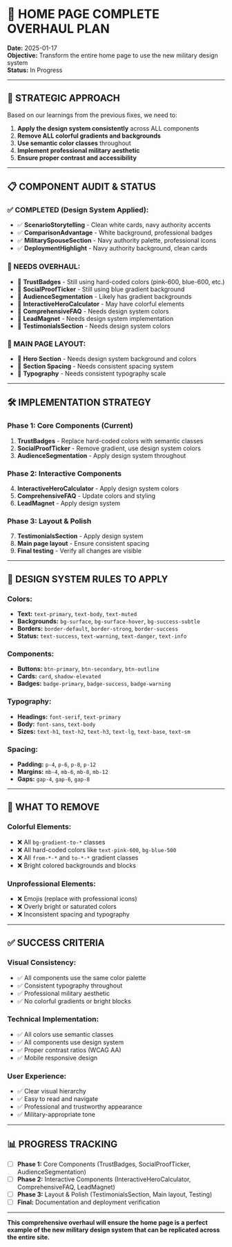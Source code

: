# 🎨 HOME PAGE COMPLETE OVERHAUL PLAN

**Date:** 2025-01-17  
**Objective:** Transform the entire home page to use the new military design system  
**Status:** In Progress

---

## 🎯 **STRATEGIC APPROACH**

Based on our learnings from the previous fixes, we need to:

1. **Apply the design system consistently** across ALL components
2. **Remove ALL colorful gradients and backgrounds**
3. **Use semantic color classes** throughout
4. **Implement professional military aesthetic**
5. **Ensure proper contrast and accessibility**

---

## 📋 **COMPONENT AUDIT & STATUS**

### **✅ COMPLETED (Design System Applied):**
- ✅ **ScenarioStorytelling** - Clean white cards, navy authority accents
- ✅ **ComparisonAdvantage** - White background, professional badges
- ✅ **MilitarySpouseSection** - Navy authority palette, professional icons
- ✅ **DeploymentHighlight** - Navy authority background, clean cards

### **🔄 NEEDS OVERHAUL:**
- 🔄 **TrustBadges** - Still using hard-coded colors (pink-600, blue-600, etc.)
- 🔄 **SocialProofTicker** - Still using blue gradient background
- 🔄 **AudienceSegmentation** - Likely has gradient backgrounds
- 🔄 **InteractiveHeroCalculator** - May have colorful elements
- 🔄 **ComprehensiveFAQ** - Needs design system colors
- 🔄 **LeadMagnet** - Needs design system implementation
- 🔄 **TestimonialsSection** - Needs design system colors

### **🎨 MAIN PAGE LAYOUT:**
- 🔄 **Hero Section** - Needs design system background and colors
- 🔄 **Section Spacing** - Needs consistent spacing system
- 🔄 **Typography** - Needs consistent typography scale

---

## 🛠️ **IMPLEMENTATION STRATEGY**

### **Phase 1: Core Components (Current)**
1. **TrustBadges** - Replace hard-coded colors with semantic classes
2. **SocialProofTicker** - Remove gradient, use design system colors
3. **AudienceSegmentation** - Apply design system throughout

### **Phase 2: Interactive Components**
4. **InteractiveHeroCalculator** - Apply design system colors
5. **ComprehensiveFAQ** - Update colors and styling
6. **LeadMagnet** - Apply design system

### **Phase 3: Layout & Polish**
7. **TestimonialsSection** - Apply design system
8. **Main page layout** - Ensure consistent spacing
9. **Final testing** - Verify all changes are visible

---

## 🎨 **DESIGN SYSTEM RULES TO APPLY**

### **Colors:**
- **Text:** `text-primary`, `text-body`, `text-muted`
- **Backgrounds:** `bg-surface`, `bg-surface-hover`, `bg-success-subtle`
- **Borders:** `border-default`, `border-strong`, `border-success`
- **Status:** `text-success`, `text-warning`, `text-danger`, `text-info`

### **Components:**
- **Buttons:** `btn-primary`, `btn-secondary`, `btn-outline`
- **Cards:** `card`, `shadow-elevated`
- **Badges:** `badge-primary`, `badge-success`, `badge-warning`

### **Typography:**
- **Headings:** `font-serif`, `text-primary`
- **Body:** `font-sans`, `text-body`
- **Sizes:** `text-h1`, `text-h2`, `text-h3`, `text-lg`, `text-base`, `text-sm`

### **Spacing:**
- **Padding:** `p-4`, `p-6`, `p-8`, `p-12`
- **Margins:** `mb-4`, `mb-6`, `mb-8`, `mb-12`
- **Gaps:** `gap-4`, `gap-6`, `gap-8`

---

## 🚫 **WHAT TO REMOVE**

### **Colorful Elements:**
- ❌ All `bg-gradient-to-*` classes
- ❌ All hard-coded colors like `text-pink-600`, `bg-blue-500`
- ❌ All `from-*-*` and `to-*-*` gradient classes
- ❌ Bright colored backgrounds and blocks

### **Unprofessional Elements:**
- ❌ Emojis (replace with professional icons)
- ❌ Overly bright or saturated colors
- ❌ Inconsistent spacing and typography

---

## ✅ **SUCCESS CRITERIA**

### **Visual Consistency:**
- ✅ All components use the same color palette
- ✅ Consistent typography throughout
- ✅ Professional military aesthetic
- ✅ No colorful gradients or bright blocks

### **Technical Implementation:**
- ✅ All colors use semantic classes
- ✅ All components use design system
- ✅ Proper contrast ratios (WCAG AA)
- ✅ Mobile responsive design

### **User Experience:**
- ✅ Clear visual hierarchy
- ✅ Easy to read and navigate
- ✅ Professional and trustworthy appearance
- ✅ Military-appropriate tone

---

## 📊 **PROGRESS TRACKING**

- [ ] **Phase 1:** Core Components (TrustBadges, SocialProofTicker, AudienceSegmentation)
- [ ] **Phase 2:** Interactive Components (InteractiveHeroCalculator, ComprehensiveFAQ, LeadMagnet)
- [ ] **Phase 3:** Layout & Polish (TestimonialsSection, Main layout, Testing)
- [ ] **Final:** Documentation and deployment verification

---

**This comprehensive overhaul will ensure the home page is a perfect example of the new military design system that can be replicated across the entire site.**
